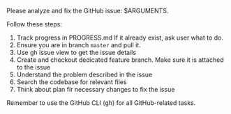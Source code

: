 Please analyze and fix the GitHub issue: $ARGUMENTS.

Follow these steps:

1. Track progress in PROGRESS.md If it already exist, ask user what to do.
1. Ensure you are in branch `master` and pull it.
1. Use gh issue view to get the issue details
1. Create and checkout dedicated feature branch. Make sure it is attached to the issue
1. Understand the problem described in the issue
1. Search the codebase for relevant files
1. Think about plan fir necessary changes to fix the issue

Remember to use the GitHub CLI (gh) for all GitHub-related tasks.
